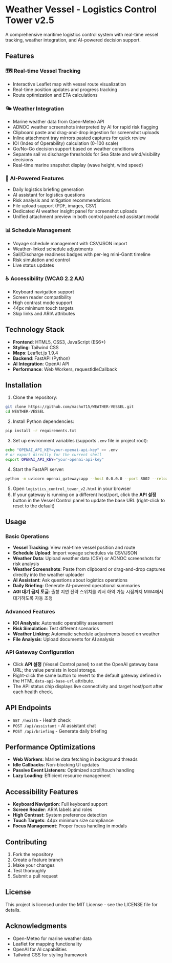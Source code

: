 # Weather Vessel - Logistics Control Tower v2.5

A comprehensive maritime logistics control system with real-time vessel tracking, weather integration, and AI-powered decision support.

## Features

### 🗺️ Real-time Vessel Tracking
- Interactive Leaflet map with vessel route visualization
- Real-time position updates and progress tracking
- Route optimization and ETA calculations

### 🌤️ Weather Integration
- Marine weather data from Open-Meteo API
- ADNOC weather screenshots interpreted by AI for rapid risk flagging
- Clipboard paste and drag-and-drop ingestion for screenshot uploads
- Inline attachment tray mirrors pasted captures for quick review
- IOI (Index of Operability) calculation (0-100 scale)
- Go/No-Go decision support based on weather conditions
- Separate sail vs discharge thresholds for Sea State and wind/visibility decisions
- Real-time marine snapshot display (wave height, wind speed)

### 🤖 AI-Powered Features
- Daily logistics briefing generation
- AI assistant for logistics questions
- Risk analysis and mitigation recommendations
- File upload support (PDF, images, CSV)
- Dedicated AI weather insight panel for screenshot uploads
- Unified attachment preview in both control panel and assistant modal

### 📊 Schedule Management
- Voyage schedule management with CSV/JSON import
- Weather-linked schedule adjustments
- Sail/Discharge readiness badges with per-leg mini-Gantt timeline
- Risk simulation and control
- Live status updates

### ♿ Accessibility (WCAG 2.2 AA)
- Keyboard navigation support
- Screen reader compatibility
- High contrast mode support
- 44px minimum touch targets
- Skip links and ARIA attributes

## Technology Stack

- **Frontend**: HTML5, CSS3, JavaScript (ES6+)
- **Styling**: Tailwind CSS
- **Maps**: Leaflet.js 1.9.4
- **Backend**: FastAPI (Python)
- **AI Integration**: OpenAI API
- **Performance**: Web Workers, requestIdleCallback

## Installation

1. Clone the repository:
```bash
git clone https://github.com/macho715/WEATHER-VESSEL.git
cd WEATHER-VESSEL
```

2. Install Python dependencies:
```bash
pip install -r requirements.txt
```

3. Set up environment variables (supports `.env` file in project root):
```bash
echo "OPENAI_API_KEY=your-openai-api-key" >> .env
# or export directly for the current shell
export OPENAI_API_KEY="your-openai-api-key"
```

4. Start the FastAPI server:
```bash
python -m uvicorn openai_gateway:app --host 0.0.0.0 --port 8002 --reload
```

5. Open `logistics_control_tower_v2.html` in your browser
6. If your gateway is running on a different host/port, click the **API 설정** button in the Vessel Control panel to update the base URL (right-click to reset to the default)

## Usage

### Basic Operations
- **Vessel Tracking**: View real-time vessel position and route
- **Schedule Upload**: Import voyage schedules via CSV/JSON
- **Weather Data**: Upload weather data (CSV) or ADNOC screenshots for risk analysis
- **Weather Screenshots**: Paste from clipboard or drag-and-drop captures directly into the weather uploader
- **AI Assistant**: Ask questions about logistics operations
- **Daily Briefing**: Generate AI-powered operational summaries
- **AGI 대기 금지 토글**: 출항 지연 전략 스위치를 켜서 하역 가능 시점까지 MW4에서 대기하도록 자동 조정

### Advanced Features
- **IOI Analysis**: Automatic operability assessment
- **Risk Simulation**: Test different scenarios
- **Weather Linking**: Automatic schedule adjustments based on weather
- **File Analysis**: Upload documents for AI analysis

### API Gateway Configuration
- Click **API 설정** (Vessel Control panel) to set the OpenAI gateway base URL; the value persists in local storage.
- Right-click the same button to revert to the default gateway defined in the HTML `data-api-base-url` attribute.
- The API status chip displays live connectivity and target host/port after each health check.

## API Endpoints

- `GET /health` - Health check
- `POST /api/assistant` - AI assistant chat
- `POST /api/briefing` - Generate daily briefing

## Performance Optimizations

- **Web Workers**: Marine data fetching in background threads
- **Idle Callbacks**: Non-blocking UI updates
- **Passive Event Listeners**: Optimized scroll/touch handling
- **Lazy Loading**: Efficient resource management

## Accessibility Features

- **Keyboard Navigation**: Full keyboard support
- **Screen Reader**: ARIA labels and roles
- **High Contrast**: System preference detection
- **Touch Targets**: 44px minimum size compliance
- **Focus Management**: Proper focus handling in modals

## Contributing

1. Fork the repository
2. Create a feature branch
3. Make your changes
4. Test thoroughly
5. Submit a pull request

## License

This project is licensed under the MIT License - see the LICENSE file for details.

## Acknowledgments

- Open-Meteo for marine weather data
- Leaflet for mapping functionality
- OpenAI for AI capabilities
- Tailwind CSS for styling framework
